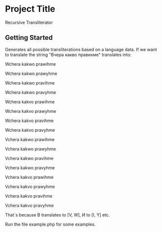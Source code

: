 # Project Title

Recursive Transliterator

## Getting Started
Generates all possible transliterations based on a language data.
If we want to translate the string "Вчера какво правихме" translates into:

Wchera kakwo prawihme

Wchera kakwo prawyhme

Wchera kakwo pravihme

Wchera kakwo pravyhme

Wchera kakvo prawihme

Wchera kakvo prawyhme

Wchera kakvo pravihme

Wchera kakvo pravyhme

Vchera kakwo prawihme

Vchera kakwo prawyhme

Vchera kakwo pravihme

Vchera kakwo pravyhme

Vchera kakvo prawihme

Vchera kakvo prawyhme

Vchera kakvo pravihme

Vchera kakvo pravyhme

That`s because В translates to [V, W], И to [I, Y] etc.

Run the file example.php for some examples.